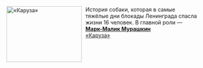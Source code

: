 <!--2025-04-04 23:00:21-->
<div class="yb">
  <div class="rss smaller1 kino_kino"><a href="https://www.kino-teatr.ru/video/47946/" title="«Каруза»"><img src="https://www.kino-teatr.ru/video/6/4/47946/poster.jpg" width="196" height="147" align="left" hspace="5" style="margin: 0px 10px 0px 5px" alt="«Каруза»"/></a>История собаки, которая в самые тяжёлые дни блокады Ленинграда спасла жизни 16 человек. В главной роли — <a href=https://www.kino-teatr.ru/kino/acter/c/ros/485271/bio/ target=_blank><strong>Марк-Малик Мурашкин</strong></a> <br><a class="light" href="https://www.kino-teatr.ru/video/47946/">«Каруза»</a></div>
</div>
